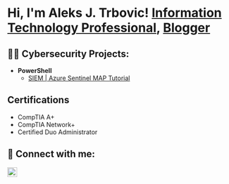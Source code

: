 <h1>Hi, I'm Aleks J. Trbovic!  <a href="https://www.linkedin.com/in/alekstrbovic/">Information Technology Professional</a>, <a href="https://medium.com/@ajtrbovic7">Blogger</a></h1>

<h2>👨‍💻 Cybersecurity Projects:</h2>

- <b>PowerShell</b>
  - [SIEM | Azure Sentinel MAP Tutorial](https://github.com/joshmadakor1/Sentinel-Lab)


<h2>Certifications</h2>

- CompTIA A+
- CompTIA Network+
- Certified Duo Administrator


<h2> 🤳 Connect with me:</h2>



[<img align="left" alt="JoshMadakor | LinkedIn" width="22px" src="https://cdn.jsdelivr.net/npm/simple-icons@v3/icons/linkedin.svg" />][linkedin]



[linkedin]: https://linkedin.com/in/alekstrbovic/

<!--
**joshmadakor1/joshmadakor1** is a ✨ _special_ ✨ repository because its `README.md` (this file) appears on your GitHub profile.

Here are some ideas to get you started:

- 🔭 I’m currently working on ...
- 🌱 I’m currently learning ...
- 👯 I’m looking to collaborate on ...
- 🤔 I’m looking for help with ...
- 💬 Ask me about ...
- 📫 How to reach me: ...
- 😄 Pronouns: ...
- ⚡ Fun fact: ...
-->
